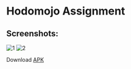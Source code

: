# Hodomojo Assignment

## Screenshots:
![1](https://user-images.githubusercontent.com/62237653/140612977-72050875-07bf-4a42-b713-2dfbc6232d19.jpg)
![2](https://user-images.githubusercontent.com/62237653/140612990-ee5f3e24-4821-42a9-bf79-19f5b77d43fe.jpg)

Download [APK](https://github.com/MohitSingh2002/hodomojo_assignment/releases/download/v1.0/app-release.apk)
